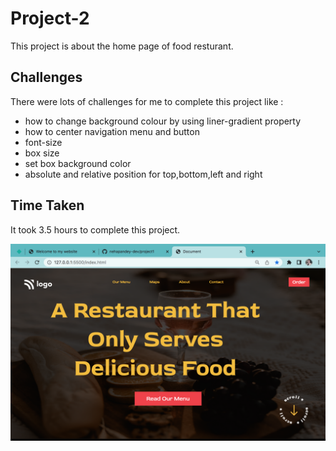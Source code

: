 # Project-2

This project is about the home page of food resturant.

## Challenges
There were lots of challenges for me to complete this project like :

- how to change background colour by using liner-gradient property
- how to center navigation menu and button
- font-size
- box size 
- set box background color
- absolute and relative position for top,bottom,left and right


## Time Taken 

It took 3.5 hours to complete this project.

![Mysecond Project](./project2_img.png)



